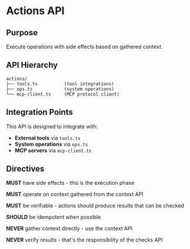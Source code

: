 # Actions API

## Purpose

Execute operations with side effects based on gathered context.

## API Hierarchy

```
actions/
├── tools.ts          (tool integrations)
├── ops.ts            (system operations)
└── mcp-client.ts     (MCP protocol client)
```

## Integration Points

This API is designed to integrate with:

- **External tools** via `tools.ts`
- **System operations** via `ops.ts`
- **MCP servers** via `mcp-client.ts`

## Directives

**MUST** have side effects - this is the execution phase

**MUST** operate on context gathered from the context API

**MUST** be verifiable - actions should produce results that can be checked

**SHOULD** be idempotent when possible

**NEVER** gather context directly - use the context API

**NEVER** verify results - that's the responsibility of the checks API

